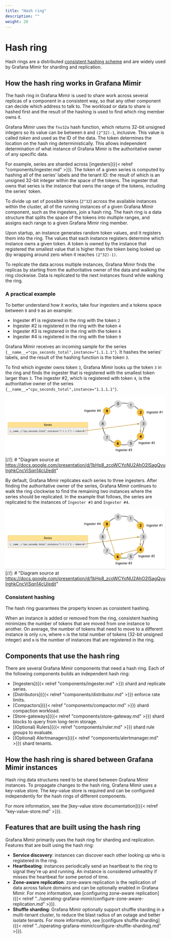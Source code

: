 ```yaml
---
title: "Hash ring"
description: ""
weight: 20
---
```


# Hash ring

Hash rings are a distributed [consistent hashing scheme](https://en.wikipedia.org/wiki/Consistent_hashing) and are widely used by Grafana Mimir for sharding and replication.

## How the hash ring works in Grafana Mimir

The hash ring in Grafana Mimir is used to share work across several replicas of a component in a consistent way, so that any other component can decide which address to talk to.
The workload or data to share is hashed first and the result of the hashing is used to find which ring member owns it.

Grafana Mimir uses the `fnv32a` hash function, which returns 32-bit unsigned integers so its value can be between `0` and `(2^32)-1`, inclusive.
This value is called _token_ and used as the ID of the data.
The token determines the location on the hash ring deterministically.
This allows independent determination of what instance of Grafana Mimir is the authoritative owner of any specific data.

For example, series are sharded across [ingesters]({{< relref "components/ingester.md" >}}).
The token of a given series is computed by hashing all of the series’ labels and the tenant ID: the result of which is an unsigned 32-bit integer within the space of the tokens.
The ingester that owns that series is the instance that owns the range of the tokens, including the series' token.

To divide up set of possible tokens (`2^32`) across the available instances within the cluster, all of the running instances of a given Grafana Mimir component, such as the ingesters, join a hash ring.
The hash ring is a data structure that splits the space of the tokens into multiple ranges, and assigns each range to a given Grafana Mimir ring member.

Upon startup, an instance generates random token values, and it registers them into the ring.
The values that each instance registers determine which instance owns a given token.
A token is owned by the instance that registered the smallest value that is higher than the token being looked up (by wrapping around zero when it reaches `(2^32)-1)`.

To replicate the data across multiple instances, Grafana Mimir finds the replicas by starting from the authoritative owner of the data and walking the ring clockwise.
Data is replicated to the next instances found while walking the ring.

### A practical example

To better understand how it works, take four ingesters and a tokens space between `0` and `9` as an example:

- Ingester #1 is registered in the ring with the token `2`
- Ingester #2 is registered in the ring with the token `4`
- Ingester #3 is registered in the ring with the token `6`
- Ingester #4 is registered in the ring with the token `9`

Grafana Mimir receives an incoming sample for the series `{__name__="cpu_seconds_total",instance="1.1.1.1"}`.
It hashes the series’ labels, and the result of the hashing function is the token `3`.

To find which ingester owns token `3`, Grafana Mimir looks up the token `3` in the ring and finds the ingester that is registered with the smallest token larger than `3`.
The ingester #2, which is registered with token `4`, is the authoritative owner of the series `{__name__="cpu_seconds_total",instance="1.1.1.1"}`.

![Hash ring without replication](../images/hash-ring-without-replication.png)
[//]: # "Diagram source at https://docs.google.com/presentation/d/1bHp8_zcoWCYoNU2AhO2lSagQyuIrghkCncViSqn14cU/edit"

By default, Grafana Mimir replicates each series to three ingesters.
After finding the authoritative owner of the series, Grafana Mimir continues to walk the ring clockwise to find the remaining two instances where the series should be replicated.
In the example that follows, the series are replicated to the instances of `Ingester #3` and `Ingester #4`.

![Hash ring with replication](../images/hash-ring-with-replication.png)
[//]: # "Diagram source at https://docs.google.com/presentation/d/1bHp8_zcoWCYoNU2AhO2lSagQyuIrghkCncViSqn14cU/edit"

### Consistent hashing

The hash ring guarantees the property known as consistent hashing.

When an instance is added or removed from the ring, consistent hashing minimizes the number of tokens that are moved from one instance to another.
On average, the number of tokens that need to move to a different instance is only `n/m`, where `n` is the total number of tokens (32-bit unsigned integer) and `m` is the number of instances that are registered in the ring.

## Components that use the hash ring

There are several Grafana Mimir components that need a hash ring.
Each of the following components builds an independent hash ring:

- [Ingesters]({{< relref "components/ingester.md" >}}) shard and replicate series.
- [Distributors]({{< relref "components/distributor.md" >}}) enforce rate limits.
- [Compactors]({{< relref "components/compactor.md" >}}) shard compaction workload.
- [Store-gateways]({{< relref "components/store-gateway.md" >}}) shard blocks to query from long-term storage.
- [(Optional) Rulers]({{< relref "components/ruler.md" >}}) shard rule groups to evaluate.
- [(Optional) Alertmanagers]({{< relref "components/alertmanager.md" >}}) shard tenants.

## How the hash ring is shared between Grafana Mimir instances

Hash ring data structures need to be shared between Grafana Mimir instances.
To propagate changes to the hash ring, Grafana Mimir uses a key-value store.
The key-value store is required and can be configured independently for the hash rings of different components.

For more information, see the [key-value store documentation]({{< relref "key-value-store.md" >}}).

## Features that are built using the hash ring

Grafana Mimir primarily uses the hash ring for sharding and replication.
Features that are built using the hash ring:

- **Service discovery**: instances can discover each other looking up who is registered in the ring.
- **Heartbeating**: instances periodically send an heartbeat to the ring to signal they're up and running. An instance is considered unhealthy if misses the heartbeat for some period of time.
- **Zone-aware replication**: zone-aware replication is the replication of data across failure domains and can be optionally enabled in Grafana Mimir. For more information, see [configuring zone-aware replication]({{< relref "../operating-grafana-mimir/configure-zone-aware-replication.md" >}}).
- **Shuffle sharding**: Grafana Mimir optionally support shuffle sharding in a multi-tenant cluster, to reduce the blast radius of an outage and better isolate tenants. For more information, see [configure shuffle sharding]({{< relref "../operating-grafana-mimir/configure-shuffle-sharding.md" >}}).
